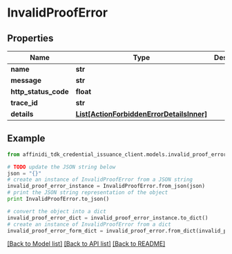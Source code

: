 # InvalidProofError

## Properties

| Name                 | Type                                                                              | Description | Notes      |
| -------------------- | --------------------------------------------------------------------------------- | ----------- | ---------- |
| **name**             | **str**                                                                           |             |
| **message**          | **str**                                                                           |             |
| **http_status_code** | **float**                                                                         |             |
| **trace_id**         | **str**                                                                           |             |
| **details**          | [**List[ActionForbiddenErrorDetailsInner]**](ActionForbiddenErrorDetailsInner.md) |             | [optional] |

## Example

```python
from affinidi_tdk_credential_issuance_client.models.invalid_proof_error import InvalidProofError

# TODO update the JSON string below
json = "{}"
# create an instance of InvalidProofError from a JSON string
invalid_proof_error_instance = InvalidProofError.from_json(json)
# print the JSON string representation of the object
print InvalidProofError.to_json()

# convert the object into a dict
invalid_proof_error_dict = invalid_proof_error_instance.to_dict()
# create an instance of InvalidProofError from a dict
invalid_proof_error_form_dict = invalid_proof_error.from_dict(invalid_proof_error_dict)
```

[[Back to Model list]](../README.md#documentation-for-models) [[Back to API list]](../README.md#documentation-for-api-endpoints) [[Back to README]](../README.md)
